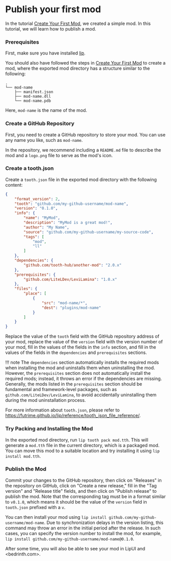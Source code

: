 # Publish your first mod

In the tutorial [Create Your First Mod](create_your_first_mod.md), we created a simple mod. In this tutorial, we will learn how to publish a mod.

### Prerequisites

First, make sure you have installed [lip](https://github.com/futrime/lip).

You should also have followed the steps in [Create Your First Mod](create_your_first_mod.md) to create a mod, where the exported mod directory has a structure similar to the following:

```
.
└── mod-name
    ├── manifest.json
    ├── mod-name.dll
    └── mod-name.pdb
```

Here, `mod-name` is the name of the mod.

### Create a GitHub Repository

First, you need to create a GitHub repository to store your mod. You can use any name you like, such as `mod-name`.

In the repository, we recommend including a `README.md` file to describe the mod and a `logo.png` file to serve as the mod's icon.

### Create a tooth.json

Create a `tooth.json` file in the exported mod directory with the following content:

```json
{
    "format_version": 2,
    "tooth": "github.com/my-github-username/mod-name",
    "version": "0.1.0",
    "info": {
        "name": "MyMod",
        "description": "MyMod is a great mod!",
        "author": "My Name",
        "source": "github.com/my-github-username/my-source-code",
        "tags": [
            "mod",
            "ll"
        ]
    },
    "dependencies": {
        "github.com/tooth-hub/another-mod": "2.0.x"
    },
    "prerequisites": {
        "github.com/LiteLDev/LeviLamina": "1.0.x"
    },
    "files": {
        "place": [
            {
                "src": "mod-name/*",
                "dest": "plugins/mod-name"
            }
        ]
    }
}
```

Replace the value of the `tooth` field with the GitHub repository address of your mod, replace the value of the `version` field with the version number of your mod, fill in the values of the fields in the `info` section, and fill in the values of the fields in the `dependencies` and `prerequisites` sections.

!!! note
    The `dependencies` section automatically installs the required mods when installing the mod and uninstalls them when uninstalling the mod. However, the `prerequisites` section does not automatically install the required mods; instead, it throws an error if the dependencies are missing. Generally, the mods listed in the `prerequisites` section should be fundamental and framework-level packages, such as `github.com/LiteLDev/LeviLamina`, to avoid accidentally uninstalling them during the mod uninstallation process.

For more information about `tooth.json`, please refer to <https://futrime.github.io/lip/reference/tooth_json_file_reference/>.

### Try Packing and Installing the Mod

In the exported mod directory, run `lip tooth pack mod.tth`. This will generate a `mod.tth` file in the current directory, which is a packaged mod. You can move this mod to a suitable location and try installing it using `lip install mod.tth`.

### Publish the Mod

Commit your changes to the GitHub repository, then click on "Releases" in the repository on GitHub, click on "Create a new release," fill in the "Tag version" and "Release title" fields, and then click on "Publish release" to publish the mod. Note that the corresponding tag must be in a format similar to `v0.1.0`, which means it should be the value of the `version` field in `tooth.json` prefixed with a `v`.

You can then install your mod using `lip install github.com/my-github-username/mod-name`. Due to synchronization delays in the version listing, this command may throw an error in the initial period after the release. In such cases, you can specify the version number to install the mod, for example, `lip install github.com/my-github-username/mod-name@0.1.0`.

After some time, you will also be able to see your mod in LipUI and <bedrinth.com>.
